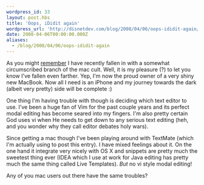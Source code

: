 ```yaml
---
wordpress_id: 33
layout: post.hbs
title: 'Oops, iDidit again'
wordpress_url: 'http://disnetdev.com/blog/2008/04/06/oops-ididit-again/'
date: 2008-04-06T00:00:00.000Z
aliases:
  - /blog/2008/04/06/oops-ididit-again
---
```

<p>As you might <a href="http://disnetdev.com/blog/2008/01/21/ididit/">remember</a> I have recently fallen in with a somewhat circumscribed branch of the mac cult. Well, it is my pleasure (?) to let you know I've fallen even farther. Yep, I'm now the proud owner of a very shiny new MacBook. Now all I need is an iPhone and my journey towards the dark (albeit very pretty) side will be complete :)
</p>
<p>
One thing I'm having trouble with though is deciding which text editor to use. I've been a huge fan of Vim for the past couple years and its perfect modal editing has become seared into my fingers. I'm also pretty certain God uses vi when He needs to get down to any serious text editing (heh, and you wonder why they call editor debates holy wars).
</p>
<p>
Since getting a mac though I've been playing around with TextMate (which I'm actually using to post this entry). I have mixed feelings about it. On the one hand it integrate very nicely with OS X and snippets are pretty much the sweetest thing ever (IDEA which I use at work for Java editing has pretty much the same thing called Live Templates). <span class="Apple-style-span" style="font-style: italic">But</span> no vi style modal editing!
</p>
<p>
Any of you mac users out there have the same troubles?</p>
